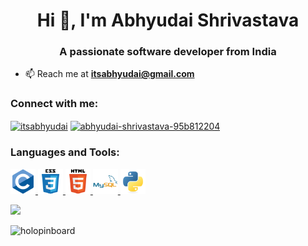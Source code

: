 <h1 align="center">Hi 👋, I'm Abhyudai Shrivastava</h1>
<h3 align="center">A passionate software developer from India</h3>

- 📫 Reach me at **itsabhyudai@gmail.com**

<h3 align="left">Connect with me:</h3>
<p align="left">
<a href="https://twitter.com/itsabhyudai" target="blank"><img align="center" src="https://raw.githubusercontent.com/rahuldkjain/github-profile-readme-generator/master/src/images/icons/Social/twitter.svg" alt="itsabhyudai" height="30" width="40" /></a>
<a href="https://linkedin.com/in/abhyudai-shrivastava-95b812204" target="blank"><img align="center" src="https://raw.githubusercontent.com/rahuldkjain/github-profile-readme-generator/master/src/images/icons/Social/linked-in-alt.svg" alt="abhyudai-shrivastava-95b812204" height="30" width="40" /></a>
</p>

<h3 align="left">Languages and Tools:</h3>
<p align="left"> <a href="https://www.cprogramming.com/" target="_blank" rel="noreferrer"> <img src="https://raw.githubusercontent.com/devicons/devicon/master/icons/c/c-original.svg" alt="c" width="40" height="40"/> </a> <a href="https://www.w3schools.com/css/" target="_blank" rel="noreferrer"> <img src="https://raw.githubusercontent.com/devicons/devicon/master/icons/css3/css3-original-wordmark.svg" alt="css3" width="40" height="40"/> </a> <a href="https://www.w3.org/html/" target="_blank" rel="noreferrer"> <img src="https://raw.githubusercontent.com/devicons/devicon/master/icons/html5/html5-original-wordmark.svg" alt="html5" width="40" height="40"/> </a> <a href="https://www.mysql.com/" target="_blank" rel="noreferrer"> <img src="https://raw.githubusercontent.com/devicons/devicon/master/icons/mysql/mysql-original-wordmark.svg" alt="mysql" width="40" height="40"/> </a> <a href="https://www.python.org" target="_blank" rel="noreferrer"> <img src="https://raw.githubusercontent.com/devicons/devicon/master/icons/python/python-original.svg" alt="python" width="40" height="40"/> </a> </p>
<img src="https://holopin.io/@itsabhyudai" >

![holopinboard](https://github.com/itsabhyudai/itsabhyudai/assets/118673359/0ed7114c-42b4-45c0-bbeb-e134390777cc)
